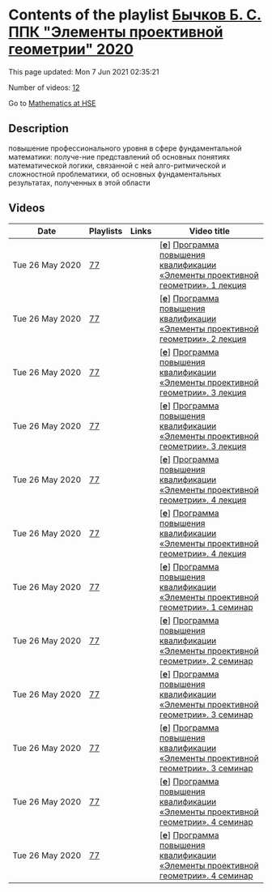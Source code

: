 # Contents of the playlist [Бычков Б. С. ППК "Элементы проективной геометрии" 2020](https://www.youtube.com/playlist?list=PLq3E5oubNNoCQb-ZigQEYDiWglcdJJ-HC)

This page updated: Mon 7 Jun 2021 02:35:21

Number of videos: [12](#videos)

Go to [Mathematics at HSE](../README.md)

## Description

повышение профессионального уровня в сфере фундаментальной  математики: получе-ние представлений об основных понятиях математической логики, связанной с ней алго-ритмической и сложностной проблематики, об основных фундаментальных результатах, полученных в этой области

## Videos

|Date|Playlists|Links|Video title|
|---|---|---|---|
| Tue&nbsp;26&nbsp;May&nbsp;2020 | [77](../playlists/77 "Бычков Б. С. ППК &#34;Элементы проективной геометрии&#34; 2020") |  | [[**e**](https://studio.youtube.com/video/Z9_GxhpxuTI/edit "Edit")] [Программа повышения квалификации «Элементы проективной геометрии». 1 лекция](https://www.youtube.com/watch?v=Z9_GxhpxuTI&list=PLq3E5oubNNoCQb-ZigQEYDiWglcdJJ-HC "Повышение профессионального уровня в сфере фундаментальной  математики: получение представлений об основных понятиях проективной геометрии, об основных фундаментальных результатах, полученных в этой области, а также совершенствование следующих профессиональных компетенций в рамках имеющейся квалификации: &#013;• способен обрабатывать математические тексты, в т. ч. устные сообщения;&#013;• способен находить необходимую научную информацию (в т.ч. с использованием электронных библиотечных ресурсов и баз данных);&#013;• способен описывать проблемы и ситуации научной деятельности, используя язык математики и естественных наук.&#013;• преподавание дисциплин по направлению геометрия в высших учебных заведениях, как для студентов математических, так и не математических специальностей") |
| Tue&nbsp;26&nbsp;May&nbsp;2020 | [77](../playlists/77 "Бычков Б. С. ППК &#34;Элементы проективной геометрии&#34; 2020") |  | [[**e**](https://studio.youtube.com/video/3-9PuuAXqAc/edit "Edit")] [Программа повышения квалификации «Элементы проективной геометрии». 2 лекция](https://www.youtube.com/watch?v=3-9PuuAXqAc&list=PLq3E5oubNNoCQb-ZigQEYDiWglcdJJ-HC "повышение профессионального уровня в сфере фундаментальной  математики: получе-ние представлений об основных понятиях математической логики, связанной с ней алго-ритмической и сложностной проблематики, об основных фундаментальных результатах, полученных в этой области.") |
| Tue&nbsp;26&nbsp;May&nbsp;2020 | [77](../playlists/77 "Бычков Б. С. ППК &#34;Элементы проективной геометрии&#34; 2020") |  | [[**e**](https://studio.youtube.com/video/-c7afqZRSAI/edit "Edit")] [Программа повышения квалификации «Элементы проективной геометрии». 3 лекция](https://www.youtube.com/watch?v=-c7afqZRSAI&list=PLq3E5oubNNoCQb-ZigQEYDiWglcdJJ-HC "Повышение профессионального уровня в сфере фундаментальной  математики: получе-ние представлений об основных понятиях математической логики, связанной с ней алго-ритмической и сложностной проблематики, об основных фундаментальных результатах, полученных в этой области.") |
| Tue&nbsp;26&nbsp;May&nbsp;2020 | [77](../playlists/77 "Бычков Б. С. ППК &#34;Элементы проективной геометрии&#34; 2020") |  | [[**e**](https://studio.youtube.com/video/-c7afqZRSAI/edit "Edit")] [Программа повышения квалификации «Элементы проективной геометрии». 3 лекция](https://www.youtube.com/watch?v=-c7afqZRSAI&list=PLq3E5oubNNoCQb-ZigQEYDiWglcdJJ-HC "Повышение профессионального уровня в сфере фундаментальной  математики: получе-ние представлений об основных понятиях математической логики, связанной с ней алго-ритмической и сложностной проблематики, об основных фундаментальных результатах, полученных в этой области.") |
| Tue&nbsp;26&nbsp;May&nbsp;2020 | [77](../playlists/77 "Бычков Б. С. ППК &#34;Элементы проективной геометрии&#34; 2020") |  | [[**e**](https://studio.youtube.com/video/1XjBzg3BUgU/edit "Edit")] [Программа повышения квалификации «Элементы проективной геометрии». 4 лекция](https://www.youtube.com/watch?v=1XjBzg3BUgU&list=PLq3E5oubNNoCQb-ZigQEYDiWglcdJJ-HC "повышение профессионального уровня в сфере фундаментальной  математики: получе-ние представлений об основных понятиях математической логики, связанной с ней алго-ритмической и сложностной проблематики, об основных фундаментальных результатах, полученных в этой области.") |
| Tue&nbsp;26&nbsp;May&nbsp;2020 | [77](../playlists/77 "Бычков Б. С. ППК &#34;Элементы проективной геометрии&#34; 2020") |  | [[**e**](https://studio.youtube.com/video/1XjBzg3BUgU/edit "Edit")] [Программа повышения квалификации «Элементы проективной геометрии». 4 лекция](https://www.youtube.com/watch?v=1XjBzg3BUgU&list=PLq3E5oubNNoCQb-ZigQEYDiWglcdJJ-HC "повышение профессионального уровня в сфере фундаментальной  математики: получе-ние представлений об основных понятиях математической логики, связанной с ней алго-ритмической и сложностной проблематики, об основных фундаментальных результатах, полученных в этой области.") |
| Tue&nbsp;26&nbsp;May&nbsp;2020 | [77](../playlists/77 "Бычков Б. С. ППК &#34;Элементы проективной геометрии&#34; 2020") |  | [[**e**](https://studio.youtube.com/video/hqFSxBBg5t0/edit "Edit")] [Программа повышения квалификации «Элементы проективной геометрии». 1 семинар](https://www.youtube.com/watch?v=hqFSxBBg5t0&list=PLq3E5oubNNoCQb-ZigQEYDiWglcdJJ-HC "повышение профессионального уровня в сфере фундаментальной  математики: получе-ние представлений об основных понятиях математической логики, связанной с ней алго-ритмической и сложностной проблематики, об основных фундаментальных результатах, полученных в этой области.") |
| Tue&nbsp;26&nbsp;May&nbsp;2020 | [77](../playlists/77 "Бычков Б. С. ППК &#34;Элементы проективной геометрии&#34; 2020") |  | [[**e**](https://studio.youtube.com/video/NavIjvOblW4/edit "Edit")] [Программа повышения квалификации «Элементы проективной геометрии». 2 семинар](https://www.youtube.com/watch?v=NavIjvOblW4&list=PLq3E5oubNNoCQb-ZigQEYDiWglcdJJ-HC "повышение профессионального уровня в сфере фундаментальной  математики: получе-ние представлений об основных понятиях математической логики, связанной с ней алго-ритмической и сложностной проблематики, об основных фундаментальных результатах, полученных в этой области.") |
| Tue&nbsp;26&nbsp;May&nbsp;2020 | [77](../playlists/77 "Бычков Б. С. ППК &#34;Элементы проективной геометрии&#34; 2020") |  | [[**e**](https://studio.youtube.com/video/EpuAFjB5WMo/edit "Edit")] [Программа повышения квалификации «Элементы проективной геометрии». 3 семинар](https://www.youtube.com/watch?v=EpuAFjB5WMo&list=PLq3E5oubNNoCQb-ZigQEYDiWglcdJJ-HC "повышение профессионального уровня в сфере фундаментальной  математики: получе-ние представлений об основных понятиях математической логики, связанной с ней алго-ритмической и сложностной проблематики, об основных фундаментальных результатах, полученных в этой области.") |
| Tue&nbsp;26&nbsp;May&nbsp;2020 | [77](../playlists/77 "Бычков Б. С. ППК &#34;Элементы проективной геометрии&#34; 2020") |  | [[**e**](https://studio.youtube.com/video/EpuAFjB5WMo/edit "Edit")] [Программа повышения квалификации «Элементы проективной геометрии». 3 семинар](https://www.youtube.com/watch?v=EpuAFjB5WMo&list=PLq3E5oubNNoCQb-ZigQEYDiWglcdJJ-HC "повышение профессионального уровня в сфере фундаментальной  математики: получе-ние представлений об основных понятиях математической логики, связанной с ней алго-ритмической и сложностной проблематики, об основных фундаментальных результатах, полученных в этой области.") |
| Tue&nbsp;26&nbsp;May&nbsp;2020 | [77](../playlists/77 "Бычков Б. С. ППК &#34;Элементы проективной геометрии&#34; 2020") |  | [[**e**](https://studio.youtube.com/video/NOeG26IZbXo/edit "Edit")] [Программа повышения квалификации «Элементы проективной геометрии». 4 семинар](https://www.youtube.com/watch?v=NOeG26IZbXo&list=PLq3E5oubNNoCQb-ZigQEYDiWglcdJJ-HC "повышение профессионального уровня в сфере фундаментальной  математики: получе-ние представлений об основных понятиях математической логики, связанной с ней алго-ритмической и сложностной проблематики, об основных фундаментальных результатах, полученных в этой области.") |
| Tue&nbsp;26&nbsp;May&nbsp;2020 | [77](../playlists/77 "Бычков Б. С. ППК &#34;Элементы проективной геометрии&#34; 2020") |  | [[**e**](https://studio.youtube.com/video/NOeG26IZbXo/edit "Edit")] [Программа повышения квалификации «Элементы проективной геометрии». 4 семинар](https://www.youtube.com/watch?v=NOeG26IZbXo&list=PLq3E5oubNNoCQb-ZigQEYDiWglcdJJ-HC "повышение профессионального уровня в сфере фундаментальной  математики: получе-ние представлений об основных понятиях математической логики, связанной с ней алго-ритмической и сложностной проблематики, об основных фундаментальных результатах, полученных в этой области.") |
